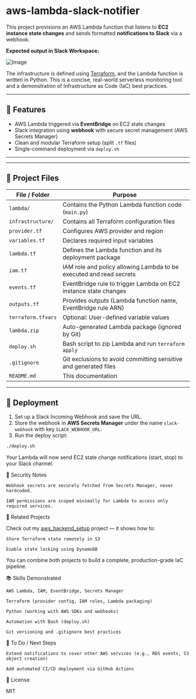 # aws-lambda-slack-notifier

This project provisions an AWS Lambda function that listens to **EC2 instance state changes** and sends formatted **notifications to Slack** via a webhook.

**Expected output in Slack Workspace:** 

![Image](https://github.com/user-attachments/assets/449a2a31-164c-4422-aa5d-1f2b8cbbcd72)

The infrastructure is defined using [Terraform](https://www.terraform.io/), and the Lambda function is written in Python. This is a concise, real-world serverless monitoring tool and a demonstration of Infrastructure as Code (IaC) best practices.

---

## 🔧 Features

- AWS Lambda triggered via **EventBridge** on EC2 state changes
- Slack integration using **webhook** with secure secret management (AWS Secrets Manager)
- Clean and modular Terraform setup (split `.tf` files)
- Single-command deployment via `deploy.sh`

---

---

## 🧩 Project Files

| File / Folder            | Purpose                                                             |
|--------------------------|---------------------------------------------------------------------|
| `lambda/`                | Contains the Python Lambda function code (`main.py`)                |
| `infrastructure/`        | Contains all Terraform configuration files                          |
| `provider.tf`            | Configures AWS provider and region                                  |
| `variables.tf`           | Declares required input variables                                   |
| `lambda.tf`              | Defines the Lambda function and its deployment package              |
| `iam.tf`                 | IAM role and policy allowing Lambda to be executed and read secrets |
| `events.tf`              | EventBridge rule to trigger Lambda on EC2 instance state changes    |
| `outputs.tf`             | Provides outputs (Lambda function name, EventBridge rule ARN)       |
| `terraform.tfvars`       | Optional: User-defined variable values                              |
| `lambda.zip`             | Auto-generated Lambda package (ignored by Git)                      |
| `deploy.sh`              | Bash script to zip Lambda and run `terraform apply`                 |
| `.gitignore`             | Git exclusions to avoid committing sensitive and generated files    |
| `README.md`              | This documentation                                                  |



---

## 🚀 Deployment

1. Set up a Slack Incoming Webhook and save the URL.
2. Store the webhook in **AWS Secrets Manager** under the name `slack-webhook` with key `SLACK_WEBHOOK_URL`.
3. Run the deploy script:

```bash
./deploy.sh
```

Your Lambda will now send EC2 state change notifications (start, stop) to your Slack channel.

🔐 Security Notes

    Webhook secrets are securely fetched from Secrets Manager, never hardcoded.

    IAM permissions are scoped minimally for Lambda to access only required services.

🧱 Related Projects

Check out my [aws_backend_setup](https://github.com/janphilippgutt/aws-backend-setup) project — it shows how to:

    Store Terraform state remotely in S3

    Enable state locking using DynamoDB

You can combine both projects to build a complete, production-grade IaC pipeline.

📚 Skills Demonstrated

    AWS Lambda, IAM, EventBridge, Secrets Manager

    Terraform (provider config, IAM roles, Lambda packaging)

    Python (working with AWS SDKs and webhooks)

    Automation with Bash (deploy.sh)

    Git versioning and .gitignore best practices

📌 To Do / Next Steps

    Extend notifications to cover other AWS services (e.g., RDS events, S3 object creation)

    Add automated CI/CD deployment via GitHub Actions


📄 License

MIT